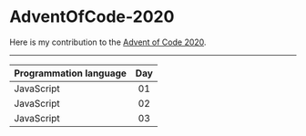 # AdventOfCode-2020

Here is my contribution to the [Advent of Code 2020](https://adventofcode.com/2020).

---

| Programmation language |  Day  |
| ---------------------- | :---: |
| JavaScript             |  01   |
| JavaScript             |  02   |
| JavaScript             |  03   |
